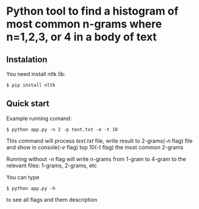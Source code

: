 Python tool to find a histogram of most common n-grams where n=1,2,3, or 4 in a body of text
==========

Instalation
-----------

You need install nltk lib:

```shell
$ pip install nltk
```

Quick start
-----------
Example running comand:
```shell
$ python app.py -n 2 -p text.txt -e -t 10
```
This command will process _text.txt_ file, write result to 2-grams(_-n_ flag) file and show in console(_-e_ flag) top 10(_-t_ flag) the most common 2-grams

Running without _-n_ flag will write n-grams from 1-gram to 4-gram to the relevant files: 1-grams, 2-grams, etc


You can type
```shell
$ python app.py -h
```
to see all flags and them description